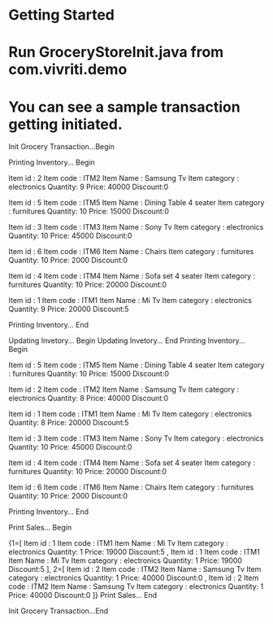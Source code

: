 # Getting Started

# Run GroceryStoreInit.java from com.vivriti.demo

# You can see a sample transaction getting initiated.

Init Grocery Transaction...Begin

Printing Inventory... Begin 


Item id : 2
Item code : ITM2
Item Name : Samsung Tv
Item category : electronics
Quantity: 9
Price: 40000
Discount:0


Item id : 5
Item code : ITM5
Item Name : Dining Table 4 seater
Item category : furnitures
Quantity: 10
Price: 15000
Discount:0


Item id : 3
Item code : ITM3
Item Name : Sony Tv
Item category : electronics
Quantity: 10
Price: 45000
Discount:0


Item id : 6
Item code : ITM6
Item Name : Chairs
Item category : furnitures
Quantity: 10
Price: 2000
Discount:0


Item id : 4
Item code : ITM4
Item Name : Sofa set 4 seater
Item category : furnitures
Quantity: 10
Price: 20000
Discount:0


Item id : 1
Item code : ITM1
Item Name : Mi Tv
Item category : electronics
Quantity: 9
Price: 20000
Discount:5

Printing Inventory... End 

Updating Invetory... Begin
Updating Invetory... End
Printing Inventory... Begin 


Item id : 5
Item code : ITM5
Item Name : Dining Table 4 seater
Item category : furnitures
Quantity: 10
Price: 15000
Discount:0


Item id : 2
Item code : ITM2
Item Name : Samsung Tv
Item category : electronics
Quantity: 8
Price: 40000
Discount:0


Item id : 1
Item code : ITM1
Item Name : Mi Tv
Item category : electronics
Quantity: 8
Price: 20000
Discount:5


Item id : 3
Item code : ITM3
Item Name : Sony Tv
Item category : electronics
Quantity: 10
Price: 45000
Discount:0


Item id : 4
Item code : ITM4
Item Name : Sofa set 4 seater
Item category : furnitures
Quantity: 10
Price: 20000
Discount:0


Item id : 6
Item code : ITM6
Item Name : Chairs
Item category : furnitures
Quantity: 10
Price: 2000
Discount:0

Printing Inventory... End 

Print Sales... Begin 

{1=[
Item id : 1
Item code : ITM1
Item Name : Mi Tv
Item category : electronics
Quantity: 1
Price: 19000
Discount:5
, 
Item id : 1
Item code : ITM1
Item Name : Mi Tv
Item category : electronics
Quantity: 1
Price: 19000
Discount:5
], 2=[
Item id : 2
Item code : ITM2
Item Name : Samsung Tv
Item category : electronics
Quantity: 1
Price: 40000
Discount:0
, 
Item id : 2
Item code : ITM2
Item Name : Samsung Tv
Item category : electronics
Quantity: 1
Price: 40000
Discount:0
]}
Print Sales... End 

Init Grocery Transaction...End
